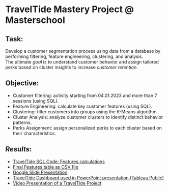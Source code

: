 # TravelTide Mastery Project @ Masterschool

## **Task**:
Develop a customer segmentation process using data from a database by performing filtering, feature engineering, clustering, and analysis.  
The ultimate *goal* is to understand customer behavior and assign tailored perks based on cluster insights to increase *customer retention*.

## **Objective**:
- Customer filtering: activity starting from 04.01.2023 and more than 7 sessions (using SQL).
- Feature Engineering: calculate key customer features (using SQL).
- Clustering: filter customers into groups using the K-Means algorithm.
- Cluster Analysis: analyze customer clusters to identify distinct behavior patterns.
- Perks Assignment: assign personalized perks to each cluster based on their characteristics.


## *Results*:
- [TravelTide SQL Code: Features calculations](https://github.com/armandaslid/traveltide_mastery_project/blob/main/TravelTide_Files/TravelTide_SQL_Code.sql)
- [Final Features table as CSV file](https://github.com/armandaslid/traveltide_mastery_project/blob/main/TravelTide_Files/TravelTide_Final_Features_Table.csv)
- [Google Slide Presentation](https://docs.google.com/presentation/d/1AQuSZjDRThOXOOc06L_Ikgg4cf_BqLpGuCJcSniTzV8/edit?usp=sharing)
- [TravelTide Dashboard used in PowerPoint presentation (Tableau Public)](empty)
- [Video Presentation of a TravelTide Project](empty)
